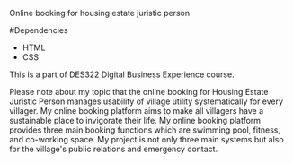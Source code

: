 Online booking for housing estate juristic person

#Dependencies
- HTML
- CSS

This is a part of DES322 Digital Business Experience course.

Please note about my topic that the online booking for Housing Estate Juristic Person manages usability of village utility systematically for every villager. My online booking platform aims to make all villagers have a sustainable place to invigorate their life. My online booking platform provides three main booking functions which are swimming pool, fitness, and co-working space. My project is not only three main systems but also for the village's public relations and emergency contact.
